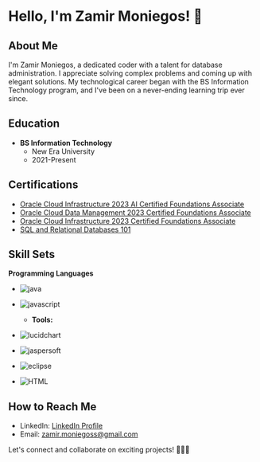 # Hello, I'm Zamir Moniegos! 🚀

## About Me
I'm Zamir Moniegos, a dedicated coder with a talent for database administration. I appreciate solving complex problems and coming up with elegant solutions. My technological career began with the BS Information Technology program, and I've been on a never-ending learning trip ever since.
## Education
- **BS Information Technology**
  - New Era University
  - 2021-Present

## Certifications
- [Oracle Cloud Infrastructure 2023 AI Certified Foundations Associate](https://catalog-education.oracle.com/pls/certview/sharebadge?id=AB7D526249900AE7B4CA3D4626323DDCFC6FE8C13C87AC8A8C99E56BC9769521&fbclid=IwAR1FhUg7ZZPIKMsTD2y_65aNIeFzjq0gLW1KbFBbV8OHObEsjJ2HDYJckYA)
- [Oracle Cloud Data Management 2023 Certified Foundations Associate](https://catalog-education.oracle.com/pls/certview/sharebadge?id=FCE0CE1C2B2FAAB78698FC4C5D55138AF7539386DB16DAE7086DCBBC7F99DF00&fbclid=IwAR0mB_XF6sZjGNSF-fvDvZGJYrptIDdwS5MSJZUgvdYP2Btp3IRTocqjYgs)
- [Oracle Cloud Infrastructure 2023 Certified Foundations Associate](https://catalog-education.oracle.com/pls/certview/sharebadge?id=1FFF3D30FDFC6A7178475E36EAC6710E5D69616470663C958398BECF1DDE641C&fbclid=IwAR3dQXEQLrvoXyK4y065DtYraRONYfinkB7-w92BYtCnfbeDnO8e-p1hwUY)
- [SQL and Relational Databases 101](https://courses.cognitiveclass.ai/certificates/6b57818421e841148a91c47a60355e3e)

## Skill Sets

 **Programming Languages**


 
- ![java](https://github.com/zamirMoniegos/zamirMoniegos/assets/152570978/10afc028-39bb-4de1-a991-6cfee6c9532e)
- ![javascript](https://github.com/zamirMoniegos/zamirMoniegos/assets/152570978/0fe1047d-1696-4dcc-ab57-77ef053511f9)



  - **Tools:**
 

- ![lucidchart](https://github.com/zamirMoniegos/zamirMoniegos/assets/152570978/42d500b6-dfc0-46be-a080-ba048dcfd01f)
- ![jaspersoft](https://github.com/zamirMoniegos/zamirMoniegos/assets/152570978/0619be8f-503d-43da-90cb-3ba79de7368c)
- ![eclipse](https://github.com/zamirMoniegos/zamirMoniegos/assets/152570978/b7ef1b8c-0acf-45c0-817d-eaece3e67e5e)
- ![HTML](https://github.com/zamirMoniegos/zamirMoniegos/assets/152570978/c3d10877-cffc-4bd4-a6f5-e46f103cfaa5)



## How to Reach Me
- LinkedIn: [LinkedIn Profile](LinkedIn-Profile-Link-Here)
- Email: [zamir.moniegoss@gmail.com](mailto:zamir.moniegoss@gmail.com)

Let's connect and collaborate on exciting projects! 👨‍💻✨
